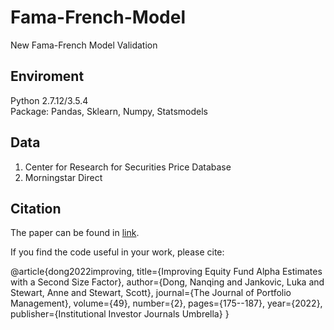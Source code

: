 # Fama-French-Model
New Fama-French Model Validation

## Enviroment
Python 2.7.12/3.5.4  
Package: Pandas, Sklearn, Numpy, Statsmodels  

## Data 
1. Center for Research for Securities Price Database  
2. Morningstar Direct  

## Citation
The paper can be found in [link](https://jpm.pm-research.com/content/49/2/175.short).

If you find the code useful in your work, please cite:

@article{dong2022improving,
  title={Improving Equity Fund Alpha Estimates with a Second Size Factor},
  author={Dong, Nanqing and Jankovic, Luka and Stewart, Anne and Stewart, Scott},
  journal={The Journal of Portfolio Management},
  volume={49},
  number={2},
  pages={175--187},
  year={2022},
  publisher={Institutional Investor Journals Umbrella}
}
